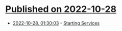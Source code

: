 # [Published on 2022-10-28](index.md)

* [2022-10-28, 01:30:03](https://lobste.rs/s/dpfgi0/starting_services) - [Starting Services](https://quindarius.com/timeline/2022/10/27/starting-services.html)
